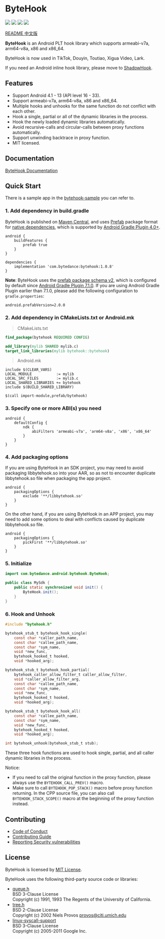 # ByteHook

![](https://img.shields.io/badge/license-MIT-brightgreen.svg?style=flat)
![](https://img.shields.io/badge/release-1.0.8-red.svg?style=flat)
![](https://img.shields.io/badge/Android-4.1%20--%2013-blue.svg?style=flat)
![](https://img.shields.io/badge/arch-armeabi--v7a%20%7C%20arm64--v8a%20%7C%20x86%20%7C%20x86__64-blue.svg?style=flat)

[README 中文版](README.zh-CN.md)

**ByteHook** is an Android PLT hook library which supports armeabi-v7a, arm64-v8a, x86 and x86_64.

ByteHook is now used in TikTok, Douyin, Toutiao, Xigua Video, Lark.

If you need an Android inline hook library, please move to [ShadowHook](https://github.com/bytedance/android-inline-hook).


## Features

* Support Android 4.1 - 13 (API level 16 - 33).
* Support armeabi-v7a, arm64-v8a, x86 and x86_64.
* Multiple hooks and unhooks for the same function do not conflict with each other.
* Hook a single, partial or all of the dynamic libraries in the process.
* Hook the newly loaded dynamic libraries automatically.
* Avoid recursive-calls and circular-calls between proxy functions automatically.
* Support unwinding backtrace in proxy function.
* MIT licensed.


## Documentation

[ByteHook Documentation](doc#readme)


## Quick Start

There is a sample app in the [bytehook-sample](bytehook_sample) you can refer to.

### 1. Add dependency in build.gradle

ByteHook is published on [Maven Central](https://search.maven.org/), and uses [Prefab](https://google.github.io/prefab/) package format for [native dependencies](https://developer.android.com/studio/build/native-dependencies), which is supported by [Android Gradle Plugin 4.0+](https://developer.android.com/studio/releases/gradle-plugin?buildsystem=cmake#native-dependencies).

```Gradle
android {
    buildFeatures {
        prefab true
    }
}

dependencies {
    implementation 'com.bytedance:bytehook:1.0.8'
}
```

**Note**: ByteHook uses the [prefab package schema v2](https://github.com/google/prefab/releases/tag/v2.0.0), which is configured by default since [Android Gradle Plugin 7.1.0](https://developer.android.com/studio/releases/gradle-plugin?buildsystem=cmake#7-1-0). If you are using Android Gradle Plugin earlier than 7.1.0, please add the following configuration to `gradle.properties`:

```
android.prefabVersion=2.0.0
```

### 2. Add dependency in CMakeLists.txt or Android.mk

> CMakeLists.txt

```CMake
find_package(bytehook REQUIRED CONFIG)

add_library(mylib SHARED mylib.c)
target_link_libraries(mylib bytehook::bytehook)
```

> Android.mk

```
include $(CLEAR_VARS)
LOCAL_MODULE           := mylib
LOCAL_SRC_FILES        := mylib.c
LOCAL_SHARED_LIBRARIES += bytehook
include $(BUILD_SHARED_LIBRARY)

$(call import-module,prefab/bytehook)
```

### 3. Specify one or more ABI(s) you need

```Gradle
android {
    defaultConfig {
        ndk {
            abiFilters 'armeabi-v7a', 'arm64-v8a', 'x86', 'x86_64'
        }
    }
}
```

### 4. Add packaging options

If you are using ByteHook in an SDK project, you may need to avoid packaging libbytehook.so into your AAR, so as not to encounter duplicate libbytehook.so file when packaging the app project.

```Gradle
android {
    packagingOptions {
        exclude '**/libbytehook.so'
    }
}
```

On the other hand, if you are using ByteHook in an APP project, you may need to add some options to deal with conflicts caused by duplicate libbytehook.so file.

```Gradle
android {
    packagingOptions {
        pickFirst '**/libbytehook.so'
    }
}
```

### 5. Initialize

```Java
import com.bytedance.android.bytehook.ByteHook;

public class MySdk {
    public static synchronized void init() {
        ByteHook.init();
    }
}
```

### 6. Hook and Unhook

```C
#include "bytehook.h"
```

```C
bytehook_stub_t bytehook_hook_single(
    const char *caller_path_name,
    const char *callee_path_name,
    const char *sym_name,
    void *new_func,
    bytehook_hooked_t hooked,
    void *hooked_arg);

bytehook_stub_t bytehook_hook_partial(
    bytehook_caller_allow_filter_t caller_allow_filter,
    void *caller_allow_filter_arg,
    const char *callee_path_name,
    const char *sym_name,
    void *new_func,
    bytehook_hooked_t hooked,
    void *hooked_arg);

bytehook_stub_t bytehook_hook_all(
    const char *callee_path_name,
    const char *sym_name,
    void *new_func,
    bytehook_hooked_t hooked,
    void *hooked_arg);

int bytehook_unhook(bytehook_stub_t stub);
```

These three hook functions are used to hook single, partial, and all caller dynamic libraries in the process.

Notice:

* If you need to call the original function in the proxy function, please always use the `BYTEHOOK_CALL_PREV()` macro.
* Make sure to call `BYTEHOOK_POP_STACK()` macro before proxy function returning. In the CPP source file, you can also call `BYTEHOOK_STACK_SCOPE()` macro at the beginning of the proxy function instead.


## Contributing

* [Code of Conduct](CODE_OF_CONDUCT.md)
* [Contributing Guide](CONTRIBUTING.md)
* [Reporting Security vulnerabilities](SECURITY.md)


## License

ByteHook is licensed by [MIT License](LICENSE).

ByteHook uses the following third-party source code or libraries:

* [queue.h](bytehook/src/main/cpp/third_party/bsd/queue.h)  
  BSD 3-Clause License  
  Copyright (c) 1991, 1993 The Regents of the University of California.
* [tree.h](bytehook/src/main/cpp/third_party/bsd/tree.h)  
  BSD 2-Clause License  
  Copyright (c) 2002 Niels Provos <provos@citi.umich.edu>
* [linux-syscall-support](https://chromium.googlesource.com/linux-syscall-support/)  
  BSD 3-Clause License  
  Copyright (c) 2005-2011 Google Inc.
